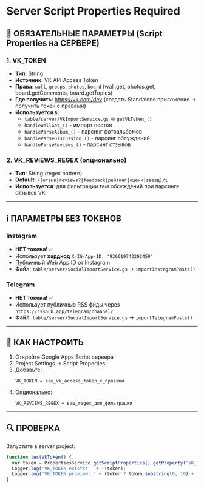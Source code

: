 # Server Script Properties Required

## 🔐 **ОБЯЗАТЕЛЬНЫЕ ПАРАМЕТРЫ (Script Properties на СЕРВЕРЕ)**

### **1. VK_TOKEN**
- **Тип**: String
- **Источник**: VK API Access Token
- **Права**: `wall`, `groups`, `photos`, `board` (wall.get, photos.get, board.getComments, board.getTopics)
- **Где получить**: https://vk.com/dev (создать Standalone приложение → получить токен с правами)
- **Используется в**:
  - `table/server/VkImportService.gs` → `getVkToken_()`
  - `handleWallGet_()` - импорт постов
  - `handleParseAlbum_()` - парсинг фотоальбомов
  - `handleParseDiscussion_()` - парсинг обсуждений
  - `handleParseReviews_()` - парсинг отзывов

### **2. VK_REVIEWS_REGEX** (опционально)
- **Тип**: String (regex pattern)
- **Default**: `/(отзыв|reviews?|feedback|рейтинг|оценк|звезд)/i`
- **Используется**: для фильтрации тем обсуждений при парсинге отзывов VK

---

## ℹ️ **ПАРАМЕТРЫ БЕЗ ТОКЕНОВ**

### **Instagram**
- **НЕТ токена!** ✅
- Использует **хардкод** `X-IG-App-ID: '936619743392459'`
- Публичный Web App ID от Instagram
- **Файл**: `table/server/SocialImportService.gs` → `importInstagramPosts()`

### **Telegram**
- **НЕТ токена!** ✅
- Использует публичные RSS фиды через `https://rsshub.app/telegram/channel/`
- **Файл**: `table/server/SocialImportService.gs` → `importTelegramPosts()`

---

## 📝 **КАК НАСТРОИТЬ**

1. Откройте Google Apps Script сервера
2. Project Settings → Script Properties
3. Добавьте:
   ```
   VK_TOKEN = ваш_vk_access_token_с_правами
   ```
4. Опционально:
   ```
   VK_REVIEWS_REGEX = ваш_regex_для_фильтрации
   ```

---

## 🔍 **ПРОВЕРКА**

Запустите в server project:
```javascript
function testVkToken() {
  var token = PropertiesService.getScriptProperties().getProperty('VK_TOKEN');
  Logger.log('VK_TOKEN exists: ' + !!token);
  Logger.log('VK_TOKEN preview: ' + (token ? token.substring(0, 10) + '...' : 'NOT SET'));
}
```
